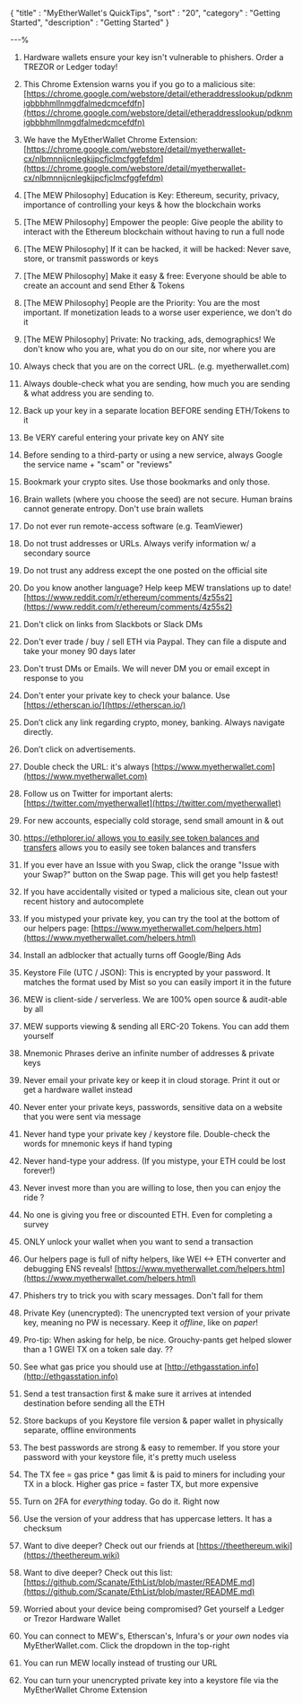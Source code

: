 {
"title"       : "MyEtherWallet's QuickTips",
"sort"        : "20",
"category"    : "Getting Started",
"description" : "Getting Started"
}

---%



1. Hardware wallets ensure your key isn't vulnerable to phishers. Order a TREZOR or Ledger today!

2. This Chrome Extension warns you if you go to a malicious site: [https://chrome.google.com/webstore/detail/etheraddresslookup/pdknmigbbbhmllnmgdfalmedcmcefdfn](https://chrome.google.com/webstore/detail/etheraddresslookup/pdknmigbbbhmllnmgdfalmedcmcefdfn)

3. We have the MyEtherWallet Chrome Extension: [https://chrome.google.com/webstore/detail/myetherwallet-cx/nlbmnnijcnlegkjjpcfjclmcfggfefdm](https://chrome.google.com/webstore/detail/myetherwallet-cx/nlbmnnijcnlegkjjpcfjclmcfggfefdm)

4. [The MEW Philosophy] Education is Key: Ethereum, security, privacy, importance of controlling your keys & how the blockchain works

5. [The MEW Philosophy] Empower the people: Give people the ability to interact with the Ethereum blockchain without having to run a full node

6. [The MEW Philosophy] If it can be hacked, it will be hacked: Never save, store, or transmit passwords or keys

7. [The MEW Philosophy] Make it easy & free: Everyone should be able to create an account and send Ether & Tokens

8. [The MEW Philosophy] People are the Priority: You are the most important. If monetization leads to a worse user experience, we don't do it

9. [The MEW Philosophy] Private: No tracking, ads, demographics! We don't know who you are, what you do on our site, nor where you are

10. Always check that you are on the correct URL. (e.g. myetherwallet.com)

11. Always double-check what you are sending, how much you are sending & what address you are sending to.

12. Back up your key in a separate location BEFORE sending ETH/Tokens to it

13. Be VERY careful entering your private key on ANY site

14. Before sending to a third-party or using a new service, always Google the service name + "scam" or "reviews"

15. Bookmark your crypto sites. Use those bookmarks and only those.

16. Brain wallets (where you choose the seed) are not secure. Human brains cannot generate entropy. Don't use brain wallets

17. Do not ever run remote-access software (e.g. TeamViewer)

18. Do not trust addresses or URLs. Always verify information w/ a secondary source

19. Do not trust any address except the one posted on the official site

20. Do you know another language? Help keep MEW translations up to date! [https://www.reddit.com/r/ethereum/comments/4z55s2](https://www.reddit.com/r/ethereum/comments/4z55s2)

21. Don't click on links from Slackbots or Slack DMs

22. Don't ever trade / buy / sell ETH via Paypal. They can file a dispute and take your money 90 days later

23. Don't trust DMs or Emails. We will never DM you or email except in response to you

24. Don't enter your private key to check your balance. Use [https://etherscan.io/](https://etherscan.io/)

25. Don’t click any link regarding crypto, money, banking. Always navigate directly.

26. Don’t click on advertisements.

27. Double check the URL: it's always [https://www.myetherwallet.com](https://www.myetherwallet.com)

28. Follow us on Twitter for important alerts: [https://twitter.com/myetherwallet](https://twitter.com/myetherwallet)

29. For new accounts, especially cold storage, send small amount in & out

30. [https://ethplorer.io/ allows you to easily see token balances and transfers](https://ethplorer.io/) allows you to easily see token balances and transfers

31. If you ever have an Issue with you Swap, click the orange "Issue with your Swap?" button on the Swap page. This will get you help fastest!

32. If you have accidentally visited or typed a malicious site, clean out your recent history and autocomplete

33. If you mistyped your private key, you can try the tool at the bottom of our helpers page: [https://www.myetherwallet.com/helpers.htm](https://www.myetherwallet.com/helpers.html)

34. Install an adblocker that actually turns off Google/Bing Ads

35. Keystore File (UTC / JSON): This is encrypted by your password. It matches the format used by Mist so you can easily import it in the future

36. MEW is client-side / serverless. We are 100% open source & audit-able by all

37. MEW supports viewing & sending all ERC-20 Tokens. You can add them yourself

38. Mnemonic Phrases derive an infinite number of addresses & private keys

39. Never email your private key or keep it in cloud storage. Print it out or get a hardware wallet instead

40. Never enter your private keys, passwords, sensitive data on a website that you were sent via message

41. Never hand type your private key / keystore file. Double-check the words for mnemonic keys if hand typing

42. Never hand-type your address. (If you mistype, your ETH could be lost forever!)

43. Never invest more than you are willing to lose, then you can enjoy the ride ?

44. No one is giving you free or discounted ETH. Even for completing a survey

45. ONLY unlock your wallet when you want to send a transaction

46. Our helpers page is full of nifty helpers, like WEI <-> ETH converter and debugging ENS reveals! [https://www.myetherwallet.com/helpers.htm](https://www.myetherwallet.com/helpers.html)

47. Phishers try to trick you with scary messages. Don't fall for them

48. Private Key (unencrypted): The unencrypted text version of your private key, meaning no PW is necessary. Keep it *offline*, like on *paper*!

49. Pro-tip: When asking for help, be nice. Grouchy-pants get helped slower than a 1 GWEI TX on a token sale day. ??

50. See what gas price you should use at [http://ethgasstation.info](http://ethgasstation.info)

51. Send a test transaction first & make sure it arrives at intended destination before sending all the ETH

52. Store backups of you Keystore file version & paper wallet in physically separate, offline environments

53. The best passwords are strong & easy to remember. If you store your password with your keystore file, it's pretty much useless

54. The TX fee = gas price * gas limit & is paid to miners for including your TX in a block. Higher gas price = faster TX, but more expensive

55. Turn on 2FA for *everything* today. Go do it. Right now

56. Use the version of your address that has uppercase letters. It has a checksum

57. Want to dive deeper? Check out our friends at [https://theethereum.wiki](https://theethereum.wiki)

58. Want to dive deeper? Check out this list: [https://github.com/Scanate/EthList/blob/master/README.md](https://github.com/Scanate/EthList/blob/master/README.md)

59. Worried about your device being compromised? Get yourself a Ledger or Trezor Hardware Wallet

60. You can connect to MEW's, Etherscan's, Infura's or *your own* nodes via MyEtherWallet.com. Click the dropdown in the top-right

61. You can run MEW locally instead of trusting our URL

62. You can turn your unencrypted private key into a keystore file via the MyEtherWallet Chrome Extension
